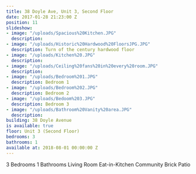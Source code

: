 ```yaml
---
title: 38 Doyle Ave, Unit 3, Second Floor
date: 2017-01-28 21:23:00 Z
position: 11
slideshow:
- image: "/uploads/Spacious%20Kitchen.JPG"
  description: 
- image: "/uploads/Historic%20Hardwood%20FloorsJPG.JPG"
  description: Turn of the century hardwood floor
- image: "/uploads/Kitchen%20.JPG"
  description: 
- image: "/uploads/Ceiling%20fans%20in%20every%20room.JPG"
  description: 
- image: "/uploads/Bedroom%201.JPG"
  description: Bedroom 1
- image: "/uploads/Bedroom%202.JPG"
  description: Bedroom 2
- image: "/uploads/Bedoom%203.JPG"
  description: Bedroom 3
- image: "/uploads/Bathroom%20Vanity%20area.JPG"
  description: 
building: 38 Doyle Avenue
is available: true
floor: Unit 3 (Second Floor)
bedrooms: 3
bathrooms: 1
available at: 2018-08-01 00:00:00 Z
---
```


3 Bedrooms
1 Bathrooms
Living Room
Eat-in-Kitchen
Community Brick Patio
